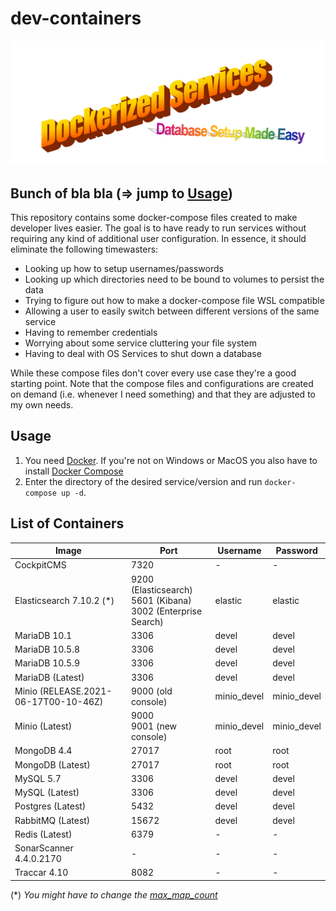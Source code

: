 # dev-containers

![DOCKERIZED SERVICES!](./magic.png)

## Bunch of bla bla (=> jump to [Usage](#usage))

This repository contains some docker-compose files created to make developer lives easier. The goal is to have ready to run services without requiring any kind of additional user configuration. In essence, it should eliminate the following timewasters:

- Looking up how to setup usernames/passwords
- Looking up which directories need to be bound to volumes to persist the data
- Trying to figure out how to make a docker-compose file WSL compatible
- Allowing a user to easily switch between different versions of the same service
- Having to remember credentials
- Worrying about some service cluttering your file system
- Having to deal with OS Services to shut down a database

While these compose files don't cover every use case they're a good starting point. Note that the compose files and configurations are created on demand (i.e. whenever I need something) and that they are adjusted to my own needs.

## Usage

1. You need [Docker](https://docker.com). If you're not on Windows or MacOS you also have to install [Docker Compose](https://docs.docker.com/compose/install/)
2. Enter the directory of the desired service/version and run `docker-compose up -d`.

## List of Containers

| Image                                | Port                                                                  | Username    | Password    |
| ------------------------------------ | --------------------------------------------------------------------- | ----------- | ----------- |
| CockpitCMS                           | 7320                                                                  | -           | -           |
| Elasticsearch 7.10.2 (\*)            | 9200 (Elasticsearch)<br />5601 (Kibana)<br />3002 (Enterprise Search) | elastic     | elastic     |
| MariaDB 10.1                         | 3306                                                                  | devel       | devel       |
| MariaDB 10.5.8                       | 3306                                                                  | devel       | devel       |
| MariaDB 10.5.9                       | 3306                                                                  | devel       | devel       |
| MariaDB (Latest)                     | 3306                                                                  | devel       | devel       |
| Minio (RELEASE.2021-06-17T00-10-46Z) | 9000 (old console)                                                    | minio_devel | minio_devel |
| Minio (Latest)                       | 9000<br />9001 (new console)                                          | minio_devel | minio_devel |
| MongoDB 4.4                          | 27017                                                                 | root        | root        |
| MongoDB (Latest)                     | 27017                                                                 | root        | root        |
| MySQL 5.7                            | 3306                                                                  | devel       | devel       |
| MySQL (Latest)                       | 3306                                                                  | devel       | devel       |
| Postgres (Latest)                    | 5432                                                                  | devel       | devel       |
| RabbitMQ (Latest)                    | 15672                                                                 | devel       | devel       |
| Redis (Latest)                       | 6379                                                                  | -           | -           |
| SonarScanner 4.4.0.2170              | -                                                                     | -           | -           |
| Traccar 4.10                         | 8082                                                                  | -           | -           |

(\*) _You might have to change the [max_map_count](https://www.elastic.co/guide/en/elasticsearch/reference/current/docker.html#docker-prod-prerequisites)_
